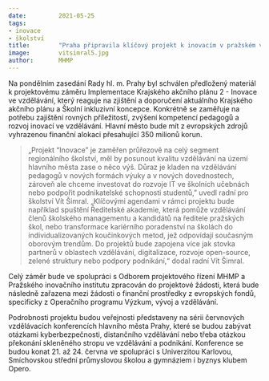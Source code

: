 ```yaml
---
date:         2021-05-25
tags:         
- inovace
- školství
title:        "Praha připravila klíčový projekt k inovacím v pražském vzdělávání pro příští tři roky"
image: 	      vitsimral5.jpg
author:       MHMP
---
```



Na pondělním zasedání Rady hl. m. Prahy byl schválen předložený materiál k projektovému záměru Implementace Krajského akčního plánu 2 - Inovace ve vzdělávání, který reaguje na zjištění a doporučení aktuálního Krajského akčního plánu a Školní inkluzivní koncepce. Konkrétně se zaměřuje na potřebu zajištění rovných příležitostí, zvýšení kompetencí pedagogů a rozvoj inovací ve vzdělávání. Hlavní město bude mít z evropských zdrojů vyhrazenou finanční alokaci přesahující 350 milionů korun. 

> „Projekt “Inovace” je zaměřen průřezově na celý segment regionálního školství, měl by posunout kvalitu vzdělávání na území hlavního města zase o něco výš. Důraz je kladen na vzdělávání pedagogů v nových formách výuky a v nových dovednostech, zároveň ale chceme investovat do rozvoje IT ve školních učebnách nebo podpořit podnikatelské schopnosti studentů,” uvedl radní pro školství Vít Šimral. „Klíčovými agendami v rámci projektu bude například spuštění Ředitelské akademie, která pomůže vzdělávání členů školského managementu a kandidátů na ředitele pražských škol, nebo transformace kariérního poradenství na školách do individualizovaných koučinkových metod, jež odpovídají současným oborovým trendům. Do projektů bude zapojena více jak stovka partnerů v oblastech vzdělávání, digitalizace, rozvoje open-source, zelené struktury nebo podpory podnikání,“ dodal radní Vít Šimral.

Celý záměr bude ve spolupráci s Odborem projektového řízení MHMP a Pražského inovačního institutu zpracován do projektové žádosti, která bude následně zařazena mezi žádosti o finanční prostředky z evropských fondů, specificky z Operačního programu Výzkum, vývoj a vzdělávání.

Podrobnosti projektu budou veřejnosti představeny na sérii červnových vzdělávacích konferencích hlavního města Prahy, které se budou zabývat otázkami kyberbezpečnosti, distančního vzdělávání nebo třeba otázkou překonání skleněného stropu ve vzdělávání a podnikání. Konference se budou konat 21. až 24. června ve spolupráci s Univerzitou Karlovou, Smíchovskou střední průmyslovou školou a gymnáziem i byznys klubem Opero.

